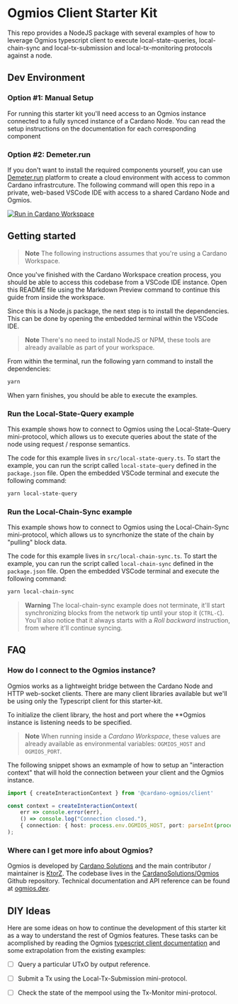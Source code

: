 # Ogmios Client Starter Kit

This repo provides a NodeJS package with several examples of how to leverage Ogmios typescript client to execute local-state-queries, local-chain-sync and local-tx-submission and local-tx-monitoring protocols against a node.

## Dev Environment

### Option #1: Manual Setup

For running this starter kit you'll need access to an Ogmios instance connected to a fully synced instance of a Cardano Node. You can read the setup instructions on the documentation for each corresponding component

### Option #2: Demeter.run

If you don't want to install the required components yourself, you can use [Demeter.run](https://demeter.run) platform to create a cloud environment with access to common Cardano infrastrcuture. The following command will open this repo in a private, web-based VSCode IDE with access to a shared Cardano Node and Ogmios.

[![Run in Cardano Workspace](https://demeter.run/code/badge.svg)](https://demeter.run/code/?repository=https://github.com/CardanoSolutions/ogmios-client-starter-kit.git&template=typescript)

## Getting started

> **Note**
> The following instructions assumes that you're using a Cardano Workspace.

Once you've finished with the Cardano Workspace creation process, you should be able to access this codebase from a VSCode IDE instance. Open this README file using the Markdown Preview command to continue this guide from inside the workspace.

Since this is a Node.js package, the next step is to install the dependencies. This can be done by opening the embedded terminal within the VSCode IDE.

> **Note**
> There's no need to install NodeJS or NPM, these tools are already available as part of your workspace.

From within the terminal, run the following yarn command to install the dependencies:

```sh
yarn
```

When yarn finishes, you should be able to execute the examples.

### Run the Local-State-Query example

This example shows how to connect to Ogmios using the Local-State-Query mini-protocol, which allows us to execute queries about the state of the node using request / response semantics.

The code for this example lives in `src/local-state-query.ts`. To start the example, you can run the script called `local-state-query` defined in the `package.json` file. Open the embedded VSCode terminal and execute the following command:

```sh
yarn local-state-query
```

### Run the Local-Chain-Sync example

This example shows how to connect to Ogmios using the Local-Chain-Sync mini-protocol, which allows us to syncrhonize the state of the chain by "pulling" block data.

The code for this example lives in `src/local-chain-sync.ts`. To start the example, you can run the script called `local-chain-sync` defined in the `package.json` file. Open the embedded VSCode terminal and execute the following command:

```sh
yarn local-chain-sync
```

> **Warning**
> The local-chain-sync example does not terminate, it'll start synchronizing blocks from the network tip until your stop it (`CTRL-C`). You'll also notice that it always starts with a _Roll backward_ instruction, from where it'll continue syncing.

## FAQ

### How do I connect to the Ogmios instance?

Ogmios works as a lightweight bridge between the Cardano Node and HTTP web-socket clients. There are many client libraries available but we'll be using only the Typescript client for this starter-kit.

To initialize the client library, the host and port where the **Ogmios instance is listening needs to be specified.

> **Note**
> When running inside a _Cardano Workspace_, these values are already available as environmental variables: `OGMIOS_HOST` and `OGMIOS_PORT`.

The following snippet shows an exmample of how to setup an "interaction context" that will hold the connection between your client and the Ogmios instance.

```ts
import { createInteractionContext } from '@cardano-ogmios/client'

const context = createInteractionContext(
    err => console.error(err),
    () => console.log("Connection closed."),
    { connection: { host: process.env.OGMIOS_HOST, port: parseInt(process.env.OGMIOS_PORT!) } }
);
```

### Where can I get more info about Ogmios?

Ogmios is developed by [Cardano Solutions](https://github.com/cardanosolutions) and the main contributor / maintainer is [KtorZ](https://github.com/KtorZ). The codebase lives in the [CardanoSolutions/Ogmios](https://github.com/cardanosolutions/ogmios) Github repository. Technical documentation and API reference can be found at [ogmios.dev](https://ogmios.dev/).

## DIY Ideas

Here are some ideas on how to continue the development of this starter kit as a way to understand the rest of Ogmios features. These tasks can be acomplished by reading the Ogmios [typescript client documentation](https://ogmios.dev/typescript-client/) and some extrapolation from the existing examples:

- [ ] Query a particular UTxO by output reference.

- [ ] Submit a Tx using the Local-Tx-Submission mini-protocol.

- [ ] Check the state of the mempool using the Tx-Monitor mini-protocol.
